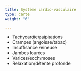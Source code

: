 ```yaml
---
title: Système cardio-vasculaire
type: carte
weight: "6"

---
```

* Tachycardie/palpitations
* Crampes (angoisse/tabac)
* Insuffisance veineuse
* Jambes lourdes
* Varices/ecchymoses
* Relaxation/détente profonde